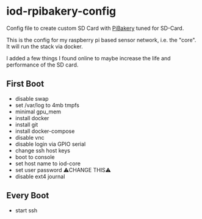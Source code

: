 # iod-rpibakery-config
Config file to create custom SD Card with [PiBakery](http://www.pibakery.org) tuned for SD-Card.

This is the config for my raspberry pi based sensor network, i.e. the "core". It will run the stack via docker.

I added a few things I found online to maybe increase the life and performance of the SD card.

## First Boot

- disable swap
- set /var/log to 4mb tmpfs
- minimal gpu_mem
- install docker
- install git
- install docker-compose
- disable vnc
- disable login via GPIO serial
- change ssh host keys
- boot to console
- set host name to iod-core
- set user password ⚠️️️️CHANGE THIS⚠️
- disable ext4 journal

## Every Boot

- start ssh
